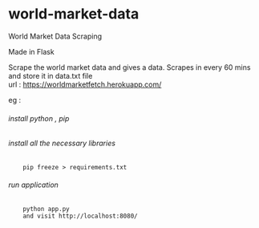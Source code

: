 # world-market-data
World Market Data Scraping

Made in Flask  

Scrape the world market data and gives a data.
Scrapes in every 60 mins and store it in data.txt file  
url : https://worldmarketfetch.herokuapp.com/

eg : 
 

######  install python , pip 

######  install all the necessary libraries 
        pip freeze > requirements.txt

######  run application
        python app.py
        and visit http://localhost:8080/
        



